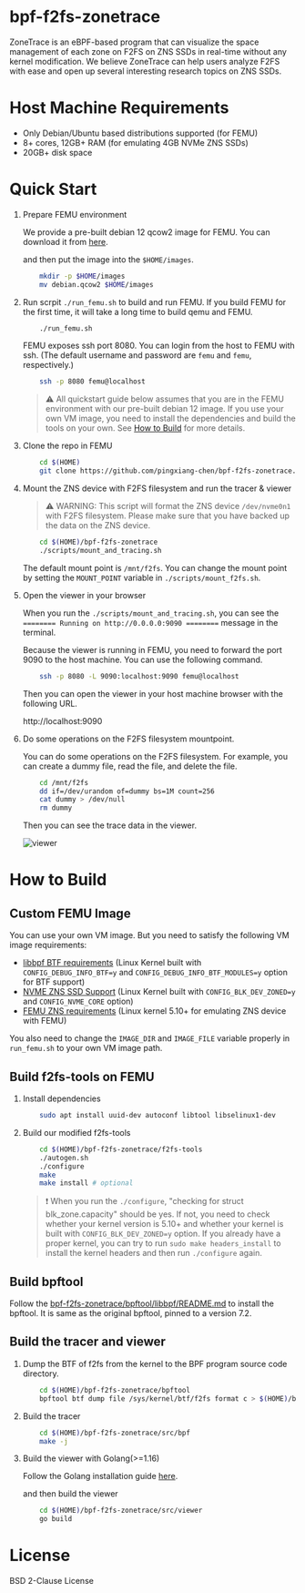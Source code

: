 # bpf-f2fs-zonetrace

ZoneTrace is an eBPF-based program that can visualize the space management of each zone on F2FS on ZNS SSDs in real-time without any kernel modification. We believe ZoneTrace can help users analyze F2FS with ease and open up several interesting research topics on ZNS SSDs.

# Host Machine Requirements

- Only Debian/Ubuntu based distributions supported (for FEMU)
- 8+ cores, 12GB+ RAM (for emulating 4GB NVMe ZNS SSDs)
- 20GB+ disk space

# Quick Start

1. Prepare FEMU environment

    We provide a pre-built debian 12 qcow2 image for FEMU. You can download it from [here](https://personalmicrosoftsoftware-my.sharepoint.com/:u:/g/personal/pingxiac_personalmicrosoftsoftware_uci_edu/EbSON0cUewhFgugceuFiAAQBRpy4hm4x1oZP0uZie6_CgA?e=qRUw8a).

    and then put the image into the `$HOME/images`.

    ```bash
        mkdir -p $HOME/images
        mv debian.qcow2 $HOME/images
    ```

2. Run scrpit `./run_femu.sh` to build and run FEMU.
    If you build FEMU for the first time, it will take a long time to build qemu and FEMU.

    ```bash
        ./run_femu.sh
    ```

    FEMU exposes ssh port 8080. You can login from the host to FEMU with ssh. (The default username and password are `femu` and `femu`, respectively.)

    ```bash
        ssh -p 8080 femu@localhost
    ```

   > ⚠️ All quickstart guide below assumes that you are in the FEMU environment with our pre-built debian 12 image. If you use your own VM image, you need to install the dependencies and build the tools on your own. See [How to Build](#how-to-build) for more details.

3. Clone the repo in FEMU

    ```bash
        cd $(HOME)
        git clone https://github.com/pingxiang-chen/bpf-f2fs-zonetrace.git
    ```

4. Mount the ZNS device with F2FS filesystem and run the tracer & viewer
    
    > ⚠️ WARNING: This script will format the ZNS device `/dev/nvme0n1` with F2FS filesystem. Please make sure that you have backed up the data on the ZNS device.

    ```bash
        cd $(HOME)/bpf-f2fs-zonetrace
        ./scripts/mount_and_tracing.sh
    ```

    The default mount point is `/mnt/f2fs`. You can change the mount point by setting the `MOUNT_POINT` variable in `./scripts/mount_f2fs.sh`.

5. Open the viewer in your browser

    When you run the `./scripts/mount_and_tracing.sh`, you can see the `======== Running on http://0.0.0.0:9090 ========` message in the terminal.
    
    Because the viewer is running in FEMU, you need to forward the port 9090 to the host machine. You can use the following command.

    ```bash
        ssh -p 8080 -L 9090:localhost:9090 femu@localhost
    ```

    Then you can open the viewer in your host machine browser with the following URL.
    
    http://localhost:9090

6. Do some operations on the F2FS filesystem mountpoint.

    You can do some operations on the F2FS filesystem. For example, you can create a dummy file, read the file, and delete the file.

    ```bash
        cd /mnt/f2fs
        dd if=/dev/urandom of=dummy bs=1M count=256
        cat dummy > /dev/null
        rm dummy
    ```

    Then you can see the trace data in the viewer.

    ![viewer](./docs/viewer.png)


# How to Build

## Custom FEMU Image

You can use your own VM image. But you need to satisfy the following VM image requirements:
- [libbpf BTF requirements](https://github.com/pingxiang-chen/bpf-f2fs-zonetrace/tree/main/bpftool/libbpf#bpf-co-re-compile-once--run-everywhere) (Linux Kernel built with `CONFIG_DEBUG_INFO_BTF=y` and `CONFIG_DEBUG_INFO_BTF_MODULES=y` option for BTF support)
- [NVME ZNS SSD Support](https://zonedstorage.io/docs/linux/config) (Linux Kernel built with `CONFIG_BLK_DEV_ZONED=y` and `CONFIG_NVME_CORE` option)
- [FEMU ZNS requirements](https://github.com/vtess/FEMU#installation) (Linux kernel 5.10+ for emulating ZNS device with FEMU)

You also need to change the `IMAGE_DIR` and `IMAGE_FILE` variable properly in `run_femu.sh` to your own VM image path.


## Build f2fs-tools on FEMU

1. Install dependencies


    ```bash
        sudo apt install uuid-dev autoconf libtool libselinux1-dev
    ```

2. Build our modified f2fs-tools

    ```bash
        cd $(HOME)/bpf-f2fs-zonetrace/f2fs-tools
        ./autogen.sh
        ./configure
        make
        make install # optional
    ```
    > ❗ When you run the `./configure`, "checking for struct blk_zone.capacity" should be yes. If not, you need to check whether your kernel version is 5.10+ and whether your kernel is built with `CONFIG_BLK_DEV_ZONED=y` option. If you already have a proper kernel, you can try to run `sudo make headers_install` to install the kernel headers and then run `./configure` again.

## Build bpftool

Follow the [bpf-f2fs-zonetrace/bpftool/libbpf/README.md](https://github.com/pingxiang-chen/bpf-f2fs-zonetrace/blob/main/bpftool/README.md) to install the bpftool. It is same as the original bpftool, pinned to a version 7.2.

## Build the tracer and viewer

1. Dump the BTF of f2fs from the kernel to the BPF program source code directory.

    ```bash
        cd $(HOME)/bpf-f2fs-zonetrace/bpftool
        bpftool btf dump file /sys/kernel/btf/f2fs format c > $(HOME)/bpf-f2fs-zonetrace/src/bpf/f2fs.h
    ```

2. Build the tracer

    ```bash
        cd $(HOME)/bpf-f2fs-zonetrace/src/bpf
        make -j
    ```

8. Build the viewer with Golang(>=1.16)

    Follow the Golang installation guide [here](https://golang.org/doc/install).

    and then build the viewer
    ```bash
        cd $(HOME)/bpf-f2fs-zonetrace/src/viewer
        go build
    ```

# License
BSD 2-Clause License
